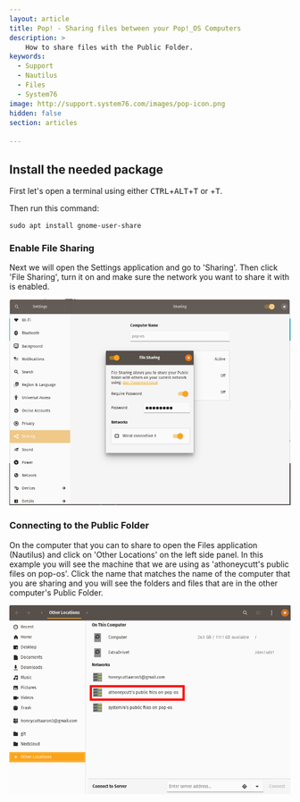 ```yaml
---
layout: article
title: Pop! - Sharing files between your Pop!_OS Computers
description: >
    How to share files with the Public Folder.
keywords:
  - Support
  - Nautilus
  - Files
  - System76
image: http://support.system76.com/images/pop-icon.png
hidden: false
section: articles

---
```


## Install the needed package

First let's open a terminal using either <kbd>CTRL</kbd>+<kbd>ALT</kbd>+<kbd>T</kbd>
 or <kbd><span class="fl-pop-key"></span></kbd>+<kbd>T</kbd>.

Then run this command:

```
sudo apt install gnome-user-share
```

### Enable File Sharing

Next we will open the Settings application and go to 'Sharing'. Then click 'File Sharing', turn it on and make sure the network you want to share it with is enabled.

![Settings](/images/file-sharing/settings.png)

### Connecting to the Public Folder 

On the computer that you can to share to open the Files application (Nautilus) and click on 'Other Locations' on the left side panel. In this example you will see the machine that we are using as 'athoneycutt's public files on pop-os'. Click the name that matches the name of the computer that you are sharing and you will see the folders and files that are in the other computer's Public Folder.

![Nautilus](/images/file-sharing/connecting-to-public-folder.png)
